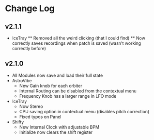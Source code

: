 
# Change Log

## v2.1.1

* IceTray
** Removed all the weird clicking (that I could find)
** Now correctly saves recordings when patch is saved (wasn't working correctly before)


## v2.1.0

* All Modules now save and load their full state
* AstroVibe
  * New Gain knob for each orbiter  
  * Internal Routing can be disabled from the contextual menu
  * Frequency Knob has a larger range in LFO mode
* IceTray
  * Now Stereo 
  * CPU saving option in contextual menu (disables pitch correction)
  * Fixed typos on Panel
* Shifty 
  * New Internal Clock with adjustable BPM 
  * Initialize now clears the shift register